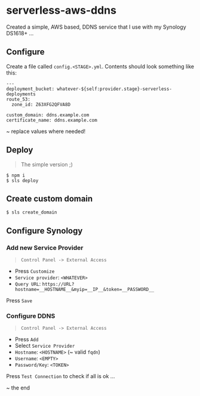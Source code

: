 # serverless-aws-ddns

Created a simple, AWS based, DDNS service that I use with my Synology DS1618+ ...

## Configure

Create a file called `config.<STAGE>.yml`. Contents should look something like this:

```
---
deployment_bucket: whatever-${self:provider.stage}-serverless-deployments
route_53:
  zone_id: Z63XFG2QFVA8D

custom_domain: ddns.example.com
certificate_name: ddns.example.com
```

~ replace values where needed!

## Deploy
> The simple version ;)

```
$ npm i
$ sls deploy
```

## Create custom domain

```
$ sls create_domain
```

## Configure Synology

### Add new Service Provider
> `Control Panel -> External Access`

* Press `Customize`
* `Service provider`: `<WHATEVER>`
* `Query URL`: `https://URL?hostname=__HOSTNAME__&myip=__IP__&token=__PASSWORD__`

Press `Save`

### Configure DDNS
> `Control Panel -> External Access`

* Press `Add`
* Select `Service Provider`
* `Hostname`: `<HOSTNAME>` (~ valid `fqdn`)
* `Username`: `<EMPTY>`
* `Password/Key`: `<TOKEN>`


Press `Test Connection` to check if all is ok ...

~ the end